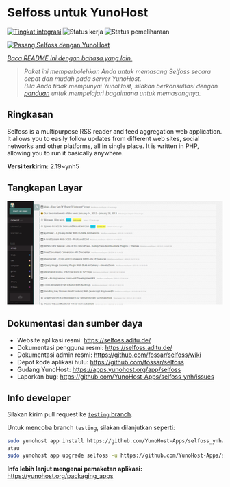 <!--
N.B.: README ini dibuat secara otomatis oleh <https://github.com/YunoHost/apps/tree/master/tools/readme_generator>
Ini TIDAK boleh diedit dengan tangan.
-->

# Selfoss untuk YunoHost

[![Tingkat integrasi](https://dash.yunohost.org/integration/selfoss.svg)](https://ci-apps.yunohost.org/ci/apps/selfoss/) ![Status kerja](https://ci-apps.yunohost.org/ci/badges/selfoss.status.svg) ![Status pemeliharaan](https://ci-apps.yunohost.org/ci/badges/selfoss.maintain.svg)

[![Pasang Selfoss dengan YunoHost](https://install-app.yunohost.org/install-with-yunohost.svg)](https://install-app.yunohost.org/?app=selfoss)

*[Baca README ini dengan bahasa yang lain.](./ALL_README.md)*

> *Paket ini memperbolehkan Anda untuk memasang Selfoss secara cepat dan mudah pada server YunoHost.*  
> *Bila Anda tidak mempunyai YunoHost, silakan berkonsultasi dengan [panduan](https://yunohost.org/install) untuk mempelajari bagaimana untuk memasangnya.*

## Ringkasan

Selfoss is a multipurpose RSS reader and feed aggregation web application. It allows you to easily follow updates from different web sites, social networks and other platforms, all in single place. It is written in PHP, allowing you to run it basically anywhere.


**Versi terkirim:** 2.19~ynh5

## Tangkapan Layar

![Tangkapan Layar pada Selfoss](./doc/screenshots/screenshot1.png)

## Dokumentasi dan sumber daya

- Website aplikasi resmi: <https://selfoss.aditu.de/>
- Dokumentasi pengguna resmi: <https://selfoss.aditu.de/>
- Dokumentasi admin resmi: <https://github.com/fossar/selfoss/wiki>
- Depot kode aplikasi hulu: <https://github.com/fossar/selfoss>
- Gudang YunoHost: <https://apps.yunohost.org/app/selfoss>
- Laporkan bug: <https://github.com/YunoHost-Apps/selfoss_ynh/issues>

## Info developer

Silakan kirim pull request ke [`testing` branch](https://github.com/YunoHost-Apps/selfoss_ynh/tree/testing).

Untuk mencoba branch `testing`, silakan dilanjutkan seperti:

```bash
sudo yunohost app install https://github.com/YunoHost-Apps/selfoss_ynh/tree/testing --debug
atau
sudo yunohost app upgrade selfoss -u https://github.com/YunoHost-Apps/selfoss_ynh/tree/testing --debug
```

**Info lebih lanjut mengenai pemaketan aplikasi:** <https://yunohost.org/packaging_apps>
